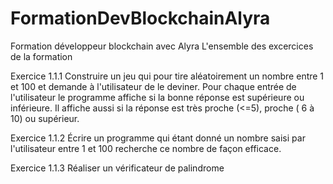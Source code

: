 # FormationDevBlockchainAlyra
Formation développeur blockchain avec Alyra 
L'ensemble des excercices de la formation 

Exercice 1.1.1
Construire un jeu qui pour tire aléatoirement un nombre entre 1 et 100 et demande à l'utilisateur de le deviner. Pour chaque entrée de l'utilisateur le programme affiche si la bonne réponse est supérieure ou inférieure. Il affiche aussi si la réponse est très proche (<=5), proche ( 6 à 10) ou supérieur.

Exercice 1.1.2
Écrire un programme qui étant donné un nombre saisi par l'utilisateur entre 1 et 100 recherche ce nombre de façon efficace.

Exercice 1.1.3
Réaliser un vérificateur de palindrome
